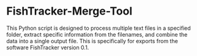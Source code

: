 # FishTracker-Merge-Tool
This Python script is designed to process multiple text files in a specified folder, extract specific information from the filenames, and combine the data into a single output file. This is specifically for exports from the software FishTracker version 0.1.
